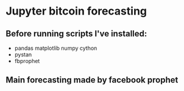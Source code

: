 # Jupyter bitcoin forecasting
## Before running scripts I've installed:
* pandas matplotlib numpy cython
* pystan
* fbprophet

## Main forecasting made by facebook prophet 
